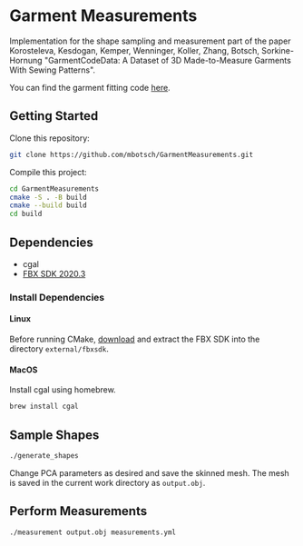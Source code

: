 # Garment Measurements

Implementation for the shape sampling and measurement part of the paper Korosteleva, Kesdogan, Kemper, Wenninger, Koller, Zhang, Botsch, Sorkine-Hornung "GarmentCodeData: A Dataset of 3D Made-to-Measure Garments With Sewing Patterns".

You can find the garment fitting code [here](https://github.com/maria-korosteleva/GarmentCode). 

## Getting Started

Clone this repository:
```bash
git clone https://github.com/mbotsch/GarmentMeasurements.git
```

Compile this project:
```bash
cd GarmentMeasurements
cmake -S . -B build
cmake --build build
cd build
```

## Dependencies

- cgal
- [FBX SDK 2020.3](https://aps.autodesk.com/developer/overview/fbx-sdk)

### Install Dependencies

#### Linux
Before running CMake,
[download](https://damassets.autodesk.net/content/dam/autodesk/www/files/fbx202037_fbxsdk_gcc_linux.tar.gz)
and extract the FBX SDK into the directory `external/fbxsdk`.

#### MacOS
Install cgal using homebrew.
```bash
brew install cgal
```


## Sample Shapes

```bash
./generate_shapes
```

Change PCA parameters as desired and save the skinned mesh. The mesh is saved in the current work directory as `output.obj`.

## Perform Measurements

```bash
./measurement output.obj measurements.yml
```



